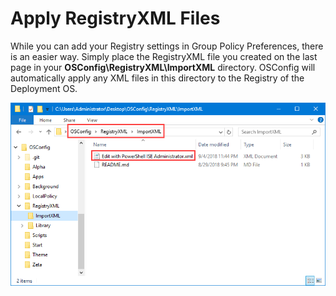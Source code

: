 # Apply RegistryXML Files

While you can add your Registry settings in Group Policy Preferences, there is an easier way.  Simply place the RegistryXML file you created on the last page in your **OSConfig\RegistryXML\ImportXML** directory.  OSConfig will automatically apply any XML files in this directory to the Registry of the Deployment OS.

![](../../.gitbook/assets/2018-09-05_1-54-27.png)



